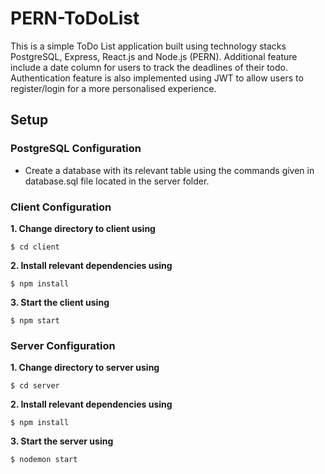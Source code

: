 # PERN-ToDoList
This is a simple ToDo List application built using technology stacks PostgreSQL, Express, React.js and Node.js (PERN). Additional feature include a
date column for users to track the deadlines of their todo. Authentication feature is also implemented using JWT to allow users to register/login for 
a more personalised experience.

## Setup

### PostgreSQL Configuration
* Create a database with its relevant table using the commands given in database.sql file located in the server folder.

### Client Configuration
**1. Change directory to client using**
```
$ cd client
```
**2. Install relevant dependencies using**
```
$ npm install
```
**3. Start the client using**
```
$ npm start
```

### Server Configuration
**1. Change directory to server using**
```
$ cd server
```
**2. Install relevant dependencies using**
```
$ npm install
```
**3. Start the server using**
```
$ nodemon start
```

